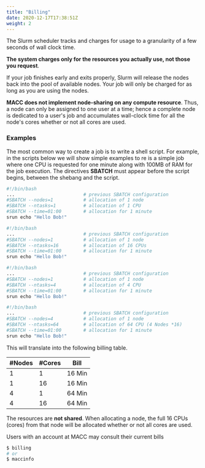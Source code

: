 ```yaml
---
title: "Billing"
date: 2020-12-17T17:38:51Z
weight: 2
---
```


The Slurm scheduler tracks and charges for usage to a granularity of a few seconds of wall clock time. 

**The system charges only for the resources you actually use, not those you request**.

 If your job finishes early and exits properly, Slurm will release the nodes back into the pool of available nodes. Your job will only be charged for as long as you are using the nodes.

**MACC does not implement node-sharing on any compute resource**. Thus, a node can only be assigned to one user at a time; hence a complete node is dedicated to a user's job and accumulates wall-clock time for all the node's cores whether or not all cores are used.

### Examples

The most common way to create a job is to write a shell script.
For example, in the scripts below we will show simple examples to re
is a simple job where one CPU is requested for one minute along with 100MB of RAM for the job execution. The directives **SBATCH** must appear before the script begins, between the shebang and the script.

```bash
#!/bin/bash
...                         # previous SBATCH configuration
#SBATCH --nodes=1           # allocation of 1 node
#SBATCH --ntasks=1          # allocation of 1 CPU
#SBATCH --time=01:00        # allocation for 1 minute
srun echo "Hello Bob!"
```

```bash
#!/bin/bash
...                         # previous SBATCH configuration
#SBATCH --nodes=1           # allocation of 1 node
#SBATCH --ntasks=16         # allocation of 16 CPUs
#SBATCH --time=01:00        # allocation for 1 minute
srun echo "Hello Bob!"
```

```bash
#!/bin/bash
...                         # previous SBATCH configuration
#SBATCH --nodes=1           # allocation of 1 node
#SBATCH --ntasks=4          # allocation of 4 CPU
#SBATCH --time=01:00        # allocation for 1 minute
srun echo "Hello Bob!"
```

```bash
#!/bin/bash
...                         # previous SBATCH configuration
#SBATCH --nodes=4           # allocation of 1 node
#SBATCH --ntasks=64         # allocation of 64 CPU (4 Nodes *16)
#SBATCH --time=01:00        # allocation for 1 minute
srun echo "Hello Bob!"
```

This will translate into the following billing table.

|#Nodes|#Cores|Bill|
|---|---|---|
|1|1|16 Min|
|1|16|16 Min|
|4|1|64 Min|
|4|16|64 Min|

The resources are **not shared**. When allocating a node, the full 16 CPUs (cores) from that node will be allocated whether or not all cores are used.

Users with an account at MACC may consult their current bills 

```bash
$ billing
# or 
$ maccinfo
```